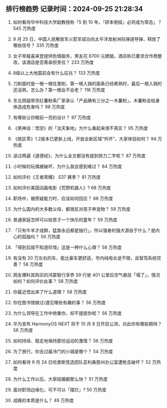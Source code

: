 
## 排行榜趋势 记录时间：2024-09-25 21:28:34
  
  1. 如何看待华中科技大学副教授称「5 到 10 年，『研本倒挂』必将成为常态」？ 545 万热度
    
  2. 9 月 25 日，中国人民解放军火箭军成功向太平洋发射洲际弹道导弹，释放了哪些信号？ 335 万热度
    
  3. 女子举报喜来登提供色情服务，男友花 6700 元嫖娼，酒店称已要求合作商整改，该酒店是否需承担责任？ 233 万热度
    
  4. 8级以上大地震前会有什么征兆？ 133 万热度
    
  5. 刀削面时是一根一根往里削，第一根入锅的面条已经煮熟时，最后一根入锅的还没熟，怎么办？第一根会不会老？ 116 万热度
    
  6. 东北雨姐带货红薯粉条厂家承认「产品确有三分之一木薯粉」，木薯粉会给身体造成危害吗？ 98 万热度
    
  7. 有哪些让你眼前一亮的设计？ 97 万热度
    
  8. 《黑神话：悟空》的「法天象地」为什么看起来很不真实？ 95 万热度
    
  9. 《绝区零》1.2版本已更新上线，开放全新区域“外环”，大家体验如何？ 94 万热度
    
  10. 读过两遍《道德经》，为什么全文都没有提到努力二字呢？ 87 万热度
    
  11. 小时候的玩偶被破坏，为什么我会感到难过？ 84 万热度
    
  12. 如何评价《王者荣耀》 S37 赛季？ 81 万热度
    
  13. 如何评价美国动画电影《荒野机器人》? 68 万热度
    
  14. 职场中，被质疑能力时，应该如何回应？ 66 万热度
    
  15. 为什么国内的大多数父母，都很反对孩子养宠物？ 59 万热度
    
  16. 普通家庭怎样可以给孩子一个快乐的童年？ 59 万热度
    
  17. 「只有牛羊才成群，猛兽永远都是独行」，所以强者的强大源自于什么？是内心的孤独吗？ 59 万热度
    
  18. 「得到后就不知道珍惜」这是一种什么心理？ 58 万热度
    
  19. 有没有 20 万左右的车，能比豪车更舒适，市内纯电长途不限，且智驾系统完善？ 58 万热度
    
  20. 网友爆料其购买的鸿蒙智行享界 S9 行驶 401 公里后空气悬挂「塌了」，情况如何？如何评价此事？ 58 万热度
    
  21. 你最近悟出来了什么道理？ 58 万热度
    
  22. 你在图书馆做过/遇见哪些有趣的事？ 56 万热度
    
  23. 为什么领导在工作中倚重你，却不提拔你呢？ 56 万热度
    
  24. 华为宣布 HarmonyOS NEXT 将于 10 月 8 日开启公测，对此你有哪些期待？ 56 万热度
    
  25. 如何持续、稳定地保持那份运动的激情？ 56 万热度
    
  26. 为了旅行，你去过最冷门的小城是哪个？ 54 万热度
    
  27. 如何看待 9 月 24 日哈里斯竞选团队亚利桑那州办公室遭枪击破坏？ 52 万热度
    
  28. 为什么工作以后，大家结婚都那么快？ 51 万热度
    
  29. 面对职场边缘化，可不可以「摆烂」? 50 万热度
    
  30. 成瘾的本质是什么？ 49 万热度
    